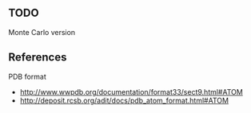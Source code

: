
## TODO ##

Monte Carlo version

## References ##

PDB format

* http://www.wwpdb.org/documentation/format33/sect9.html#ATOM
* http://deposit.rcsb.org/adit/docs/pdb_atom_format.html#ATOM

